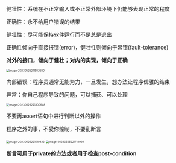 健壮性：系统在不正常输入或不正常外部环境下仍能够表现正常的程度

正确性：永不给用户错误的结果

健壮性：尽可能保持软件运行而不是总是退出	

正确性倾向于直接报错(error)，健壮性则倾向于容错(fault-tolerance)

**对外的接口，倾向于健壮；对内的实现，倾向于正确**

<img src="C:\Users\xunhi\AppData\Roaming\Typora\typora-user-images\image-20230525211502680.png" alt="image-20230525211502680" style="zoom:50%;" />

内部错误：程序员通常无能为力，一旦发生，想办法让程序优雅的结束

异常：你自己程序导致的问题，可以捕获、可以处理

<img src="C:\Users\xunhi\AppData\Roaming\Typora\typora-user-images\image-20230525221300648.png" alt="image-20230525221300648" style="zoom:50%;" />

不要再assert语句中进行判断以外的操作

程序之外的事，不受你控制，不要乱断言

<img src="C:\Users\xunhi\AppData\Roaming\Typora\typora-user-images\image-20230525221510332.png" alt="image-20230525221510332" style="zoom:50%;" />

<img src="C:\Users\xunhi\AppData\Roaming\Typora\typora-user-images\image-20230525221718929.png" alt="image-20230525221718929" style="zoom:50%;" />

**断言可用于private的方法或者用于检查post-condition**